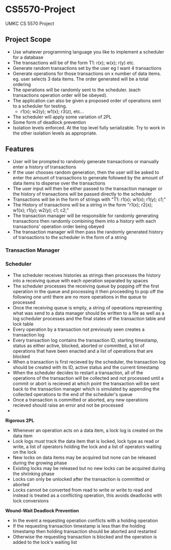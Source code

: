 # CS5570-Project
UMKC CS 5570 Project

## Project Scope
- Use whatever programming language you like to implement a scheduler for a database
- The transactions will be of the form T1: r(x); w(x); r(y) etc.
- Generate random transactions set by the user eg I want 4 transactions
- Generate operations for those transactions on x number of data items. eg. user selects 3 data items. The order generated will be a total ordering
- The operations will be randomly sent to the scheduler. (each transactions operation order will be obeyed). 
- The application can also be given a proposed order of operations sent to a scheduler for testing.
    - r1(x); w2(y); w1(x); r3(z), etc...
- The scheduler will apply some variation of 2PL
- Some form of deadlock prevention
- Isolation levels enforced.  At the top level fully serializable.  Try to work in the other isolation levels as appropriate.

## Features
  - User will be prompted to randomly generate transactions or manually enter a history of transactions
  - If the user chooses random generation, then the user will be asked to enter the amount of transactions to generate followed by the amount of data items to disperse over the transactions
  - The user input will then be either passed to the transaction manager or the history of transactions will be passed directly to the scheduler
  - Transactions will be in the form of strings with "T1: r1(x); w1(x); r1(y); c1;"
  - The History of transactions will be a string in the form "r1(x); r2(x); w1(x); r1(y); w2(y); c1; c2;"
  - The transaction manager will be responsible for randomly generating transactions then randomly combining them into a history with each transactions' operation order being obeyed
  - The transaction manager will then pass the randomly generated history of transactions to the scheduler in the form of a string
  
### Transaction Manager

### Scheduler
  - The scheduler receives histories as strings then processes the history into a receiving queue with each operation separated by spaces
  - The scheduler processes the receiving queue by popping off the first operation in the queue and processing it then proceeding to pop off the following one until there are no more operations in the queue to processed
  - Once the receiving queue is empty, a string of operations representing what was send to a data manager should be written to a file as well as a log scheduler processes and the final states of the transaction table and lock table
  - Every operation by a transaction not previously seen creates a transaction log
  - Every transaction log contains the transaction ID, starting timestamp, status as either active, blocked, aborted or committed, a list of operations that have been enacted and a list of operations that are blocked
  - When a transaction is first recieved by the scheduler, the transaction log should be created with its ID, active status and the current timestamp
  - When the scheduler decides to restart a transaction, all of the operations of the transaction will be collected and not processed until a commit or abort is recieved at which point the transaction will be sent back to the transaction manager which is simulated by appending the collected operations to the end of the scheduler's queue
  - Once a transaction is committed or aborted, any new operations recieved should raise an error and not be processed
  - 

**Rigorous 2PL**
  - Whenever an operation acts on a data item, a lock log is created on the data item
  - Lock logs must track the data item that is locked, lock type as read or write, a list of operators holding the lock and a list of operators waiting on the lock
  - New locks on data items may be acquired but none can be released during the growing phase
  - Existing locks may be released but no new locks can be acquired during the shrinking phase
  - Locks can only be unlocked after the transaction is committed or aborted
  - Locks cannot be converted from read to write or write to read and instead is treated as a conflicting operation, this avoids deadlocks with lock conversions 
 
**Wound-Wait Deadlock Prevention**
  - In the event a requesting operation conflicts with a holding operation
  - If the requesting transaction timestamp is less than the holding timestamp then holding transaction should be aborted and restarted
  - Otherwise the requesting transaction is blocked and the operation is added to the lock's waiting list
